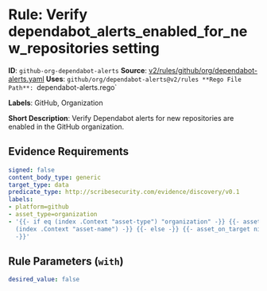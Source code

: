 # Rule: Verify dependabot_alerts_enabled_for_new_repositories setting

**ID**: `github-org-dependabot-alerts`
**Source**: [v2/rules/github/org/dependabot-alerts.yaml](https://github.com/scribe-public/sample-policies/v2/rules/github/org/dependabot-alerts.yaml)
**Uses**: `github/org/dependabot-alerts@v2/rules
**Rego File Path**: `dependabot-alerts.rego`

**Labels**: GitHub, Organization

**Short Description**: Verify Dependabot alerts for new repositories are enabled in the GitHub organization.

## Evidence Requirements

```yaml
signed: false
content_body_type: generic
target_type: data
predicate_type: http://scribesecurity.com/evidence/discovery/v0.1
labels:
- platform=github
- asset_type=organization
- '{{- if eq (index .Context "asset-type") "organization" -}} {{- asset_on_target
  (index .Context "asset-name") -}} {{- else -}} {{- asset_on_target nil -}} {{- end
  -}}'
```
## Rule Parameters (`with`)

```yaml
desired_value: false
```
